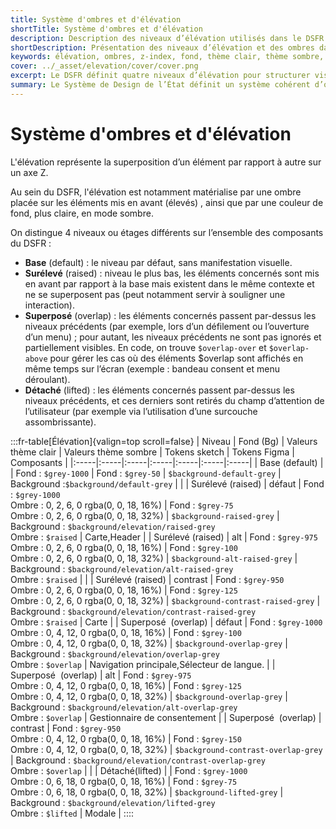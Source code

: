 ```yaml
---
title: Système d'ombres et d'élévation
shortTitle: Système d'ombres et d'élévation
description: Description des niveaux d’élévation utilisés dans le DSFR pour mettre en valeur les composants via ombrages et fonds adaptés.
shortDescription: Présentation des niveaux d’élévation et des ombres dans le DSFR.
keywords: élévation, ombres, z-index, fond, thème clair, thème sombre, DSFR, composant, design tokens
cover: ../_asset/elevation/cover/cover.png
excerpt: Le DSFR définit quatre niveaux d’élévation pour structurer visuellement l’interface, améliorer l’accessibilité et la hiérarchie des contenus.
summary: Le Système de Design de l’État définit un système cohérent d’ombres et de fonds selon le niveau d’élévation de chaque composant. Base, Surélevé, Superposé et Détaché guident la construction d’interfaces lisibles et accessibles en thème clair comme en sombre.
---
```


# Système d'ombres et d'élévation

L'élévation représente la superposition d’un élément par rapport à autre sur un axe Z.

Au sein du DSFR, l'élévation est notamment matérialise par une ombre placée sur les éléments mis en avant (élevés) , ainsi que par une couleur de fond, plus claire, en mode sombre.

On distingue 4 niveaux ou étages différents sur l’ensemble des composants du DSFR :

- **Base** (default) : le niveau par défaut, sans manifestation visuelle.
- **Surélevé** (raised) : niveau le plus bas, les éléments concernés sont mis en avant par rapport à la base mais existent dans le même contexte et ne se superposent pas (peut notamment servir à souligner une interaction).
- **Superposé** (overlap) : les éléments concernés passent par-dessus les niveaux précédents (par exemple, lors d’un défilement ou l’ouverture d’un menu) ; pour autant, les niveaux précédents ne sont pas ignorés et partiellement visibles. En code, on trouve `$overlap-over` et `$overlap-above` pour gérer les cas où des éléments $overlap sont affichés en même temps sur l’écran (exemple : bandeau consent et menu déroulant).
- **Détaché** (lifted) : les éléments concernés passent par-dessus les niveaux précédents, et ces derniers sont retirés du champ d’attention de l’utilisateur (par exemple via l’utilisation d’une surcouche assombrissante).

:::fr-table[Élévation]{valign=top scroll=false}
| Niveau | Fond (Bg) | Valeurs thème clair | Valeurs thème sombre | Tokens sketch | Tokens Figma | Composants |
|:-----|:-----|:-----|:-----|:-----|:-----|:-----|
| Base (default) |  | Fond : `$grey-1000` | Fond : `$grey-50` | `$background-default-grey` | Background :`$background/default-grey` |  |
| Surélevé (raised) | défaut | Fond : `$grey-1000`<br>Ombre : 0, 2, 6, 0 rgba(0, 0, 18, 16%) | Fond : `$grey-75`<br>Ombre : 0, 2, 6, 0 rgba(0, 0, 18, 32%) | `$background-raised-grey` | Background : `$background/elevation/raised-grey`<br> Ombre : `$raised` | Carte,Header |
| Surélevé (raised) | alt | Fond : `$grey-975`<br>Ombre : 0, 2, 6, 0 rgba(0, 0, 18, 16%) | Fond : `$grey-100`<br>Ombre : 0, 2, 6, 0 rgba(0, 0, 18, 32%) | `$background-alt-raised-grey` | Background : `$background/elevation/alt-raised-grey`<br>Ombre : `$raised` |  |
| Surélevé (raised) | contrast | Fond : `$grey-950`<br>Ombre : 0, 2, 6, 0 rgba(0, 0, 18, 16%) | Fond : `$grey-125`<br>Ombre : 0, 2, 6, 0 rgba(0, 0, 18, 32%) | `$background-contrast-raised-grey` | Background : `$background/elevation/contrast-raised-grey`<br>Ombre : `$raised` | Carte |
| Superposé  (overlap) | défaut | Fond : `$grey-1000`<br>Ombre : 0, 4, 12, 0 rgba(0, 0, 18, 16%) | Fond : `$grey-100`<br>Ombre : 0, 4, 12, 0 rgba(0, 0, 18, 32%) | `$background-overlap-grey` | Background : `$background/elevation/overlap-grey`<br>Ombre : `$overlap` | Navigation principale,Sélecteur de langue. |
| Superposé  (overlap) | alt | Fond : `$grey-975`<br>Ombre : 0, 4, 12, 0 rgba(0, 0, 18, 16%) | Fond : `$grey-125`<br>Ombre : 0, 4, 12, 0 rgba(0, 0, 18, 32%) | `$background-overlap-grey` | Background : `$background/elevation/alt-overlap-grey`<br>Ombre : `$overlap` | Gestionnaire de consentement |
| Superposé  (overlap) | contrast | Fond : `$grey-950`<br>Ombre : 0, 4, 12, 0 rgba(0, 0, 18, 16%) | Fond : `$grey-150`<br>Ombre : 0, 4, 12, 0 rgba(0, 0, 18, 32%) | `$background-contrast-overlap-grey` | Background : `$background/elevation/contrast-overlap-grey`<br>Ombre : `$overlap` |  |
| Détaché(lifted) |  | Fond : `$grey-1000`<br>Ombre : 0, 6, 18, 0 rgba(0, 0, 18, 16%) | Fond : `$grey-75`<br>Ombre : 0, 6, 18, 0 rgba(0, 0, 18, 32%) | `$background-lifted-grey` | Background : `$background/elevation/lifted-grey`<br>Ombre : `$lifted` | Modale |
::::
